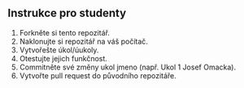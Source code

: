 ## Instrukce pro studenty

1. Forkněte si tento repozitář.
2. Naklonujte si repozitář na váš počítač.
3. Vytvořešte úkol/úukoly.
4. Otestujte jejich funkčnost.
5. Commitněte své změny ukol jmeno (např. Ukol 1 Josef Omacka).
6. Vytvořte pull request do původního repozitáře.